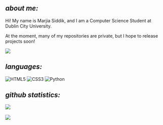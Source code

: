 ## <i>about me:</i>
Hi! My name is Marjia Siddik, and I am a Computer Science Student at Dublin City University. <br>

At the moment, many of my repositories are private, but I hope to release projects soon!

![](https://24.media.tumblr.com/e5aee543344b2f7395b4cd8b61446017/tumblr_mii1yqSlHr1s05o6bo1_400.gif)

## <i>languages:</i>
![HTML5](https://img.shields.io/badge/html5-%23E34F26.svg?style=for-the-badge&logo=html5&logoColor=white) 
![CSS3](https://img.shields.io/badge/css3-%231572B6.svg?style=for-the-badge&logo=css3&logoColor=white)
![Python](https://img.shields.io/badge/python-3670A0?style=for-the-badge&logo=python&logoColor=ffdd54) 

## <i>github statistics:</i>
![](https://github-readme-stats.vercel.app/api?username=marjiasdk&theme=maroongold&hide_border=false&include_all_commits=false&count_private=false)<br/><br>
![](https://github-readme-streak-stats.herokuapp.com/?user=marjiasdk&theme=maroongold&hide_border=false)<br/>
